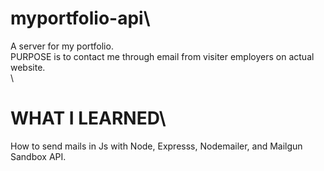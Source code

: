 # myportfolio-api\
A server for my portfolio.\
PURPOSE is to contact me through email from visiter employers on actual website.\
\
# WHAT I LEARNED\
How to send mails in Js with Node, Expresss, Nodemailer, and Mailgun Sandbox API.
